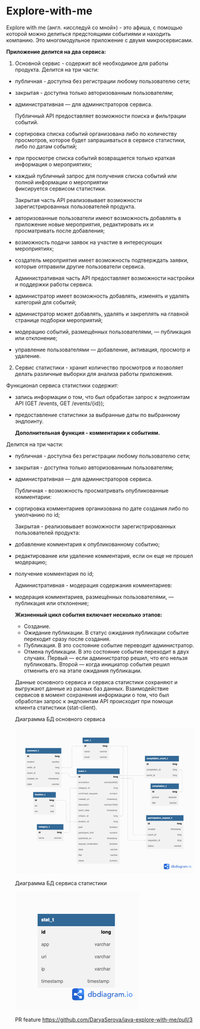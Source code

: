 # Explore-with-me

Explore with me (англ. «исследуй со мной») - это афиша, с помощью которой можно делиться
предстоящими событиями и находить компанию. Это многомодульное приложение с двумя микросервисами.

**Приложение делится на два сервиса:**

1. Основной сервис - содержит всё необходимое для работы продукта. Делится на три части:

* публичная - доступна без регистрации любому пользователю сети;
* закрытая - доступна только авторизованным пользователям;
* административная — для администраторов сервиса.
  

  Публичный API предоставляет возможности поиска и фильтрации событий.

* сортировка списка событий организована либо по количеству просмотров, 
  которое будет запрашиваться в сервисе статистики, либо по датам событий;
* при просмотре списка событий возвращается только краткая информация о мероприятиях;
* каждый публичный запрос для получения списка событий или полной информации о мероприятии  
  фиксируется сервисом статистики.


  Закрытая часть API реализовывает возможности зарегистрированных пользователей продукта.

* авторизованные пользователи имеют возможность добавлять в приложение новые мероприятия, 
  редактировать их и просматривать после добавления;
* возможность подачи заявок на участие в интересующих мероприятиях;
* создатель мероприятия имеет возможность подтверждать заявки, которые отправили другие пользователи сервиса.


  Административная часть API предоставляет возможности настройки и поддержки работы сервиса.

* администратор имеет возможность добавлять, изменять и удалять категорий для событий; 
* администратор может добавлять, удалять и закреплять на главной странице подборки мероприятий;
* модерацию событий, размещённых пользователями, — публикация или отклонение;
* управление пользователями — добавление, активация, просмотр и удаление.

2. Сервис статистики - хранит количество просмотров и позволяет делать различные выборки
   для анализа работы приложения. 

  Функционал сервиса статистики содержит:

* запись информации о том, что был обработан запрос к эндпоинтам API (GET /events, GET /events/{id});
* предоставление статистики за выбранные даты по выбранному эндпоинту.


  **Дополнительная функция - комментарии к событиям.**

Делится на три части:

* публичная - доступна без регистрации любому пользователю сети;
* закрытая - доступна только авторизованным пользователям;
* административная — для администраторов сервиса.


  Публичная - возможность просматривать опубликованные комментарии:
* сортировка комментариев организована по дате создания либо по умолчанию по id;


  Закрытая - реализовывает возможности зарегистрированных пользователей продукта:
* добавление комментария к опубликованному событию;
* редактирование или удаление комментария, если он  еще не прошел модерацию;
* получение комментария по id;


  Административная - модерация содержания комментариев:
* модерация комментариев, размещённых пользователями, — публикация или отклонение;
 

  **Жизненный цикл события включает несколько этапов:**

  * Создание. 
  * Ожидание публикации. В статус ожидания публикации событие переходит сразу после создания. 
  * Публикация. В это состояние событие переводит администратор. 
  * Отмена публикации. В это состояние событие переходит в двух случаях. Первый — если администратор решил, 
    что его нельзя публиковать. Второй — когда инициатор события решил отменить его на этапе ожидания публикации.

  Данные основного сервиса и сервиса статистики сохраняют и выгружают данные из разных баз данных.
  Взаимодействие сервисов в момент сохранения информации о том, что был обработан запрос к эндпоинтам API
  происходит при помощи клиента статистики (stat-client).
  
  Диаграмма БД основного сервиса
  
  
  ![](https://github.com/DaryaSerova/java-explore-with-me/blob/feature_comments/db%20-%20explore%20with%20me%20-%20main%20service.png)

  Диаграмма БД сервиса статистики
  
  
  ![](https://github.com/DaryaSerova/java-explore-with-me/blob/feature_comments/db%20-%20explore%20with%20me%20-%20statistic%20service.png)
  
  
  PR feature 
  https://github.com/DaryaSerova/java-explore-with-me/pull/3

